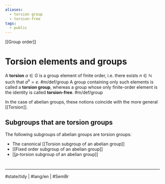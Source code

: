```yaml
---
aliases:
  - torsion group
  - torsion-free
tags:
  - public
---
```

[[Group order]]
# Torsion elements and groups
A **torsion** $a \in G$ is a group element of finite order,
i.e. there exists $n \in \mathbb{N}$ such that $a^n = e$. #m/def/group 
A group containing only such elements is called a **torsion group**,
whereas a group whose only finite-order element is the identity is called **torsion-free**. #m/def/group 

In the case of abelian groups, these notions coincide with the more general [[Torsion]].

## Subgroups that are torsion groups
The following subgroups of abelian groups are torsion groups:

- The canonical [[Torsion subgroup of an abelian group]]
- [[Fixed order subgroup of an abelian group]]
- [[𝑝-torsion subgroup of an abelian group]]

#
---
#state/tidy | #lang/en | #SemBr

